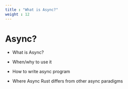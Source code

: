```yaml
---
title : "What is Async?"
weight : 12
---
```


# Async?

* What is Async?

* When/why to use it

* How to write async program

* Where Async Rust differs from other async paradigms
